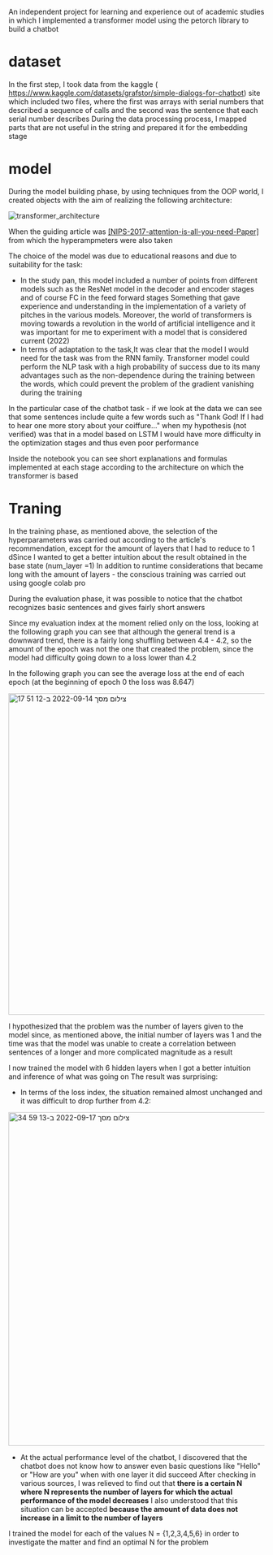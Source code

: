 An independent project for learning and experience out of academic studies in which I implemented a transformer model using the petorch library to build a chatbot

# dataset
In the first step, I took data from the kaggle ( https://www.kaggle.com/datasets/grafstor/simple-dialogs-for-chatbot) site which included two files, where the first was arrays with serial numbers that described a sequence of calls and the second was the sentence that each serial number describes During the data processing process, I mapped parts that are not useful in the string and prepared it for the embedding stage

# model
During the model building phase, by using techniques from the OOP world, I created objects with the aim of realizing the following architecture:

![transformer_architecture](https://user-images.githubusercontent.com/96596252/189915591-6cf9c93a-62d7-48af-9fb7-d4369b1d6cbb.jpg)

When the guiding article was [[NIPS-2017-attention-is-all-you-need-Paper]](https://proceedings.neurips.cc/paper/2017/file/3f5ee243547dee91fbd053c1c4a845aa-Paper.pdf) from which the hyperampmeters were also taken 

The choice of the model was due to educational reasons and due to suitability for the task: 

* In the study pan, this model included a number of points from different models such as the ResNet model in the decoder and encoder stages and of course FC in the feed forward stages Something that gave experience and understanding in the implementation of a variety of pitches in the various models.
Moreover, the world of transformers is moving towards a revolution in the world of artificial intelligence and it was important for me to experiment with a model that is considered current (2022)
* In terms of adaptation to the task,It was clear that the model I would need for the task was from the RNN family. Transforner model could perform the NLP task with a high probability of success due to its many advantages such as the non-dependence during the training between the words, which could prevent the problem of the gradient vanishing during the training

In the particular case of the chatbot task - if we look at the data we can see that some sentences include quite a few words such as "Thank God! If I had to hear one more story about your coiffure..." when my hypothesis (not verified) was that in a model based on LSTM I would have more difficulty in the optimization stages and thus even poor performance

Inside the notebook you can see short explanations and formulas implemented at each stage according to the architecture on which the transformer is based

# Traning
In the training phase, as mentioned above, the selection of the hyperparameters was carried out according to the article's 
recommendation, except for the amount of layers that I had to reduce to 1 dSince I wanted to get a better intuition about the result obtained in the base state (num_layer =1)
In addition to runtime considerations that became long with the amount of layers - the conscious training was carried out using google colab pro

During the evaluation phase, it was possible to notice that the chatbot recognizes basic sentences and gives fairly short answers

Since my evaluation index at the moment relied only on the loss, looking at the following graph you can see that although the general trend is a downward trend, there is a fairly long shuffling between 4.4 - 4.2, so the amount of the epoch was not the one that created the problem, since the model had difficulty going down to a loss lower than 4.2

In the following graph you can see the average loss at the end of each epoch (at the beginning of epoch 0 the loss was 8.647)

<img width="633" alt="צילום מסך 2022-09-14 ב-12 51 17" src="https://user-images.githubusercontent.com/96596252/190125177-04f53d20-98c0-4de1-a7ab-8e52de0b5a76.png">

I hypothesized that the problem was the number of layers given to the model since, as mentioned above, the initial number of layers was 1 and the time was that the model was unable to create a correlation between sentences of a longer and more complicated magnitude as a result

I now trained the model with 6 hidden layers when I got a better intuition and inference of what was going on The result was surprising:

- In terms of the loss index, the situation remained almost unchanged and it was difficult to drop further from 4.2:

<img width="657" alt="צילום מסך 2022-09-17 ב-13 59 34" src="https://user-images.githubusercontent.com/96596252/190853341-79af4ae5-9130-4ce6-bef3-a62be3abd4f8.png">

- At the actual performance level of the chatbot, I discovered that the chatbot does not know how to answer even basic questions like "Hello" or "How are you" when with one layer it did succeed
After checking in various sources, I was relieved to find out that **there is a certain N where N represents the number of layers for which the actual performance of the model decreases** I also understood that this situation can be accepted **because the amount of data does not increase in a limit to the number of layers**

I trained the model for each of the values N = {1,2,3,4,5,6} in order to investigate the matter and find an optimal N for the problem


